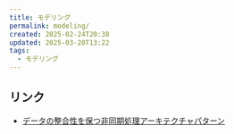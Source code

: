 ```yaml
---
title: モデリング
permalink: modeling/
created: 2025-02-24T20:38
updated: 2025-03-20T13:22
tags:
  - モデリング
---
```

## リンク
- [データの整合性を保つ非同期処理アーキテクチャパターン](https://speakerdeck.com/mokuo/async-architecture-patterns)